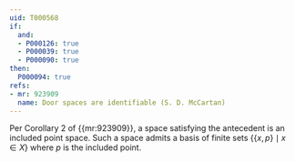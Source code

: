 ```yaml
---
uid: T000568
if:
  and:
  - P000126: true
  - P000039: true
  - P000090: true
then:
  P000094: true
refs:
- mr: 923909
  name: Door spaces are identifiable (S. D. McCartan)
---
```

Per Corollary 2 of {{mr:923909}}, a space satisfying the antecedent is an included point space.
Such a space admits a basis of finite sets $\{\{x,p\}\mid x\in X\}$ where $p$ is the included point.
